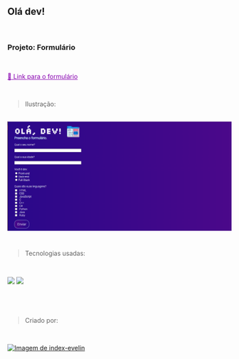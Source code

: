 ## Olá dev!

<br>

### Projeto: Formulário

<br>

<a href="(link)" style="color: #8904B1">🔗 Link para o formulário</a>

<br>

> Ilustração:

<br>

<img src="./preview/previaform.png" alt="Prévia do projeto" />

<br>

#

> Tecnologias usadas:

<br>

<p>
    <img src="https://img.shields.io/badge/HTML5-E34F26?style=for-the-badge&logo=html5&logoColor=white" />
    <img src=https://img.shields.io/badge/CSS3-1572B6?style=for-the-badge&logo=css3&logoColor=white />
</p>

<br>

#

> Criado por:

<br>

<a href="https://github.com/index-evelin"><img heigth="80" width="80" src="https://github.com/index-evelin.png" alt="Imagem de index-evelin" /></a>
